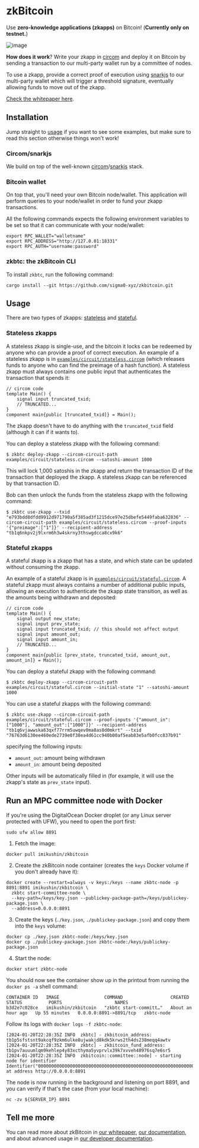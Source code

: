 # zkBitcoin

Use **zero-knowledge applications (zkapps)** on Bitcoin! (**Currently only on testnet.**)

![image](https://github.com/sigma0-xyz/zkbitcoin/assets/1316043/5fe31a43-1775-4ebb-b6ac-510651e8b08a)

**How does it work**? Write your zkapp in [circom](https://github.com/iden3/circom) and deploy it on Bitcoin by sending a transaction to our multi-party wallet run by a committee of nodes.

To use a zkapp, provide a correct proof of execution using [snarkjs](https://github.com/iden3/snarkjs) to our multi-party wallet which will trigger a threshold signature, eventually allowing funds to move out of the zkapp.

[Check the whitepaper here](./whitepaper.pdf).

## Installation

Jump straight to [usage](#usage) if you want to see some examples, but make sure to read this section otherwise things won't work!

### Circom/snarkjs

We build on top of the well-known [circom](https://github.com/iden3/circom)/[snarkjs](https://github.com/iden3/snarkjs) stack. 

### Bitcoin wallet

On top that, you'll need your own Bitcoin node/wallet. This application will perform queries to your node/wallet in order to fund your zkapp transactions.

All the following commands expects the following environment variables to be set so that it can communicate with your node/wallet:

```shell
export RPC_WALLET="walletname"
export RPC_ADDRESS="http://127.0.01:18331"
export RPC_AUTH="username:password"
```

### zkbtc: the zkBitcoin CLI

To install `zkbtc`, run the following command:

```shell
cargo install --git https://github.com/sigma0-xyz/zkbitcoin.git
```

## Usage

There are two types of zkapps: [stateless](#stateless-zkapps) and [stateful](#stateful-zkapps).

### Stateless zkapps

A stateless zkapp is single-use, and the bitcoin it locks can be redeemed by anyone who can provide a proof of correct execution. An example of a stateless zkapp is in [`examples/circuit/stateless.circom`](examples/circuit/stateless.circom) (which releases funds to anyone who can find the preimage of a hash function). 
A stateless zkapp must always contains one public input that authenticates the transaction that spends it:

```circom
// circom code
template Main() {
    signal input truncated_txid;
    // TRUNCATED...
}
component main{public [truncated_txid]} = Main();
```

The zkapp doesn't have to do anything with the `truncated_txid` field (although it can if it wants to).

You can deploy a stateless zkapp with the following command:

```shell
$ zkbtc deploy-zkapp --circom-circuit-path examples/circuit/stateless.circom --satoshi-amount 1000
```

This will lock 1,000 satoshis in the zkapp and return the transaction ID of the transaction that deployed the zkapp. A stateless zkapp can be referenced by that transaction ID.

Bob can then unlock the funds from the stateless zkapp  with the following command:

```shell
$ zkbtc use-zkapp --txid "e793bdd8dfdd9912d971790a5f385ad3f1215dce97e25dbefe5449faba632836" --circom-circuit-path examples/circuit/stateless.circom --proof-inputs '{"preimage":["1"]}' --recipient-address "tb1q6nkpv2j9lxrm6h3w4skrny3thswgdcca8cx9k6"
```

### Stateful zkapps

A stateful zkapp is a zkapp that has a state, and which state can be updated without consuming the zkapp.

An example of a stateful zkapp is in [`examples/circuit/stateful.circom`](examples/circuit/stateful.circom). A stateful zkapp must always contains a number of additional public inputs, allowing an execution to authenticate the zkapp state transition, as well as the amounts being withdrawn and deposited:

```circom
// circom code
template Main() {
    signal output new_state;
    signal input prev_state;
    signal input truncated_txid; // this should not affect output
    signal input amount_out;
    signal input amount_in;
    // TRUNCATED...
}
component main{public [prev_state, truncated_txid, amount_out, amount_in]} = Main();
```

You can deploy a stateful zkapp with the following command:

```shell
$ zkbtc deploy-zkapp --circom-circuit-path examples/circuit/stateful.circom --initial-state "1" --satoshi-amount 1000     
```

You can use a stateful zkapps with the following command:

```shell
$ zkbtc use-zkapp --circom-circuit-path examples/circuit/stateful.circom --proof-inputs '{"amount_in":["1000"], "amount_out":["1000"]}' --recipient-address "tb1q6vjawwska63qxf77rrm5uwqev0ma8as8d0mkrt" --txid "76763d6130ee460ede2739e0f38ea4d61cc940b00af5eab83e5afb0fcc837b91"
```

specifying the following inputs:

* `amount_out`: amount being withdrawn
* `amount_in`: amount being deposited

Other inputs will be automatically filled in (for example, it will use the zkapp's state as `prev_state` input).

## Run an MPC committee node with Docker

If you're using the DigitalOcean Docker droplet (or any Linux server protected with UFW), you need to open the port first:

```shell
sudo ufw allow 8891
```

1. Fetch the image:

```shell
docker pull imikushin/zkbitcoin
```

2. Create the zkBitcoin node container (creates the `keys` Docker volume if you don't already have it):

```shell
docker create --restart=always -v keys:/keys --name zkbtc-node -p 8891:8891 imikushin/zkbitcoin \ 
  zkbtc start-committee-node \
  --key-path=/keys/key.json --publickey-package-path=/keys/publickey-package.json \
  --address=0.0.0.0:8891
```

3. Create the keys (`./key.json`, `./publickey-package.json`) and copy them into the `keys` volume:

```shell
docker cp ./key.json zkbtc-node:/keys/key.json
docker cp ./publickey-package.json zkbtc-node:/keys/publickey-package.json
```

4. Start the node:

```shell
docker start zkbtc-node
```

You should now see the container show up in the printout from running the `docker ps -a` shell command:

```
CONTAINER ID   IMAGE                 COMMAND                  CREATED             STATUS          PORTS                    NAMES
b3d2e7c028ce   imikushin/zkbitcoin   "zkbtc start-committ…"   About an hour ago   Up 55 minutes   0.0.0.0:8891->8891/tcp   zkbtc-node
```

Follow its logs with `docker logs -f zkbtc-node`:
```
[2024-01-20T22:28:35Z INFO  zkbtc] - zkbitcoin_address: tb1p5sfstsnt9akcqf9zkm6ulke8ujwakjd8kdk5krws2th4ds238meqq4awtv
[2024-01-20T22:28:35Z INFO  zkbtc] - zkbitcoin_fund_address: tb1pv7auuumlqm9kehlep4y83xcthyma5yvprvlx39k7xvveh48976sq7e6sr5
[2024-01-20T22:28:35Z INFO  zkbitcoin::committee::node] - starting node for identifier Identifier("0000000000000000000000000000000000000000000000000000000000000001") at address http://0.0.0.0:8891
```

The node is now running in the background and listening on port 8891, and you can verify if that's the case (from your local machine):
```shell
nc -zv ${SERVER_IP} 8891
```

## Tell me more

You can read more about zkBitcoin in [our whitepaper](./whitepaper.pdf), [our documentation](docs/), and about advanced usage in [our developer documentation](DEVELOPER.md).
